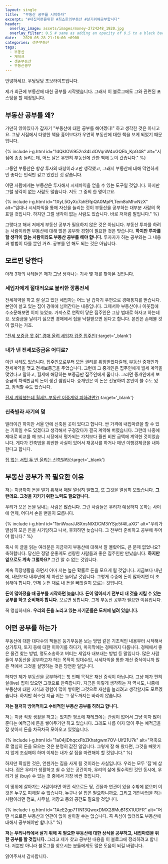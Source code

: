 ```yaml
---
layout: single
title:  "부동산 공부를 시작하자"
excerpt: "#내집마련을위한 #최소한의부동산 #살기위해공부합시다"
header:
  overlay_image: assets/images/money-2724248_1920.jpg
  overlay_filter: 0.5 # same as adding an opacity of 0.5 to a black background
date:   2020-05-28 21:16:00 +0900
categories: 생존부동산
tags:
  - 부동산
  - 재테크
  - 생존부동산
  - 부동산공부
---
```



안녕하세요.
우당탕탕 초보라이프입니다.

제가 최근에 부동산에 대한 공부를 시작했습니다.
그래서 이 블로그에도 그와 관련된 포스팅을 할 예정입니다.

## 부동산 공부를 왜?

가만히 앉아있다가 갑자기 "부동산에 대한 공부를 해야겠다!" 하고 생각한 것은 아니고요.
그냥 서점에서 다양한 책을 훑어보다가 우연히 부동산에 대한 책을 보게 되었기 때문입니다.

{% include i-g.html id="1dQkIOVi952n34LdOVqnW4oGQEb_KpG48" alt="서점에 종종 들리는데, 어느 날은 우연히 부동산에 관한 책에 눈이 갔습니다." %}

그동안 부동산은 항상 투자의 대상이라고만 생각했고, 그래서 부동산에 대해 막연하게 안 좋다는 인식만 갖고 있었던 것 같습니다.

어떤 사람에게는 부동산은 투자해서 시세차익을 얻을 수 있는 도구일 것입니다.
하지만 그럴 생각이 없는 사람도 많습니다.
저도 그 중의 한 명이고요.

{% include i-g.html id="1XyL5GyXc7ahERpQA0MpPLTem8oMhvNzX" alt="임대나 시세차익을 통해 자산을 늘리는 것이 부동산을 공부하는 대부분 사람의 목표일 것입니다. 하지만 그럴 생각이 없는 사람도 있습니다. 바로 저처럼 말입니다." %}

그렇다고 해서 저에게 부동산 공부가 필요하지 않은 것은 아닙니다.
부동산 투자를 하려는 사람이라면 부동산에 대해 많은 공부와 경험이 필요한 것은 맞습니다.
**하지만 투자를 할 생각이 없는 사람이라도 부동산 공부를 해야 합니다.**
투자자가 하는 공부와는 그 내용과 방법이 다를 뿐인 거죠.
공부를 안 해도 되는 것은 아닙니다.

## 모르면 당한다

아래 3개의 사례들은 제가 그냥 생각나는 기사 몇 개를 찾아본 것입니다.

### 세입자에게 절대적으로 불리한 깡통전세

전세계약을 하고 잘 살고 있던 세입자는 어느 날 갑자기 우편으로 경매통지를 받습니다.
본인이 살고 있는 집이 경매에 넘어간다는 내용입니다.
그제서야 부동산이나 이웃집에 수소문해보면 이미 늦었죠.
가까스로 연락이 닿은 집주인은 그냥 법대로 하자고 하는데요.
보증금을 날리기 싫으면 경매에서 집을 낙찰받으면 된다고 합니다.
본인은 손해볼 것이 없다는 거죠.

["전세 보증금 못 줘" 경매 올려 세입자 겁준 집주인][l-article-1]{:target='_blank'}

### 내가 낸 전세보증금은 어디로?

이런 사례도 있습니다.
집주인으로부터 모든 권리를 위임받았다길래, 부동산 중개인과 전세계약을 맺고 전세보증금을 주었습니다.
그런데 그 중개인은 집주인에게 월세 계약을 맺었다고 말하고, 월세에 해당하는 보증금만 집주인에게 줍니다.
그러면 중개인에게 보증금의 차액만큼의 돈이 생긴 셈입니다.
중개인은 이 돈은 전용하여 본인이 쓸 수도 있고, 잠적할 수도 있습니다.

[전세 계약했는데 월세?..부동산 이중계약 피하려면?][l-article-2]{:target='_blank'}

### 신축빌라 사기의 덫

빌라이긴 하지만 서울 안에 신축된 곳이 있다고 합니다.
싼 가격에 내집마련을 할 수 있는 기회일 수도 있겠다고 생각해서 구경갔다가 결국 계약해 버렸습니다.
그런데 나중에 제대로 비교를 해 보니 시장에서 평가되는 가치보다 훨씬 비싼 금액에 계약한 것이었습니다.
게다가 건축법을 위반한 사실이 있어서 재공사를 하거나 매년 이행강제금을 내야 한다고 합니다.

[집 없는 서민 두 번 울리는 신축빌라][l-article-3]{:target='_blank'}

## 부동산 공부가 꼭 필요한 이유

저는 지금까지 돈을 벌기 위해서 매달 열심히 일했고, 또 그것을 열심히 모았습니다.
**그런데요. 그것을 지키기 위한 노력도 필요합니다.**

우리가 모은 돈을 탐내는 사람은 많습니다.
그런 사람들은 우리가 예상하지 못하는 사이에 언제, 어디서 손을 뻗을지 모릅니다.

{% include i-g.html id="1bnWxarJJ8XnsNlXDCM3iYSjc5f4lLaXG" alt="우리가 열심히 모은 돈을 사기당하고 나서, 후회하면 늦습니다. 그 전부터 준비하고 공부해 두어야 합니다." %}

혹시 이 글을 읽는 여러분은 지금까지 부동산에 대해서 잘 몰랐어도, 큰 문제 없었나요?
축하합니다. 당신은 정말 운좋게도 선량한 사람들과 좋은 집주인만 만났습니다.
**하지만 앞으로도 계속 그럴까요?**
그건 알 수 없는 것입니다.

계속 직장생활을 하면서 아마 저는 높은 확률로 돈을 모으게 될 것입니다.
지금보다 내년에, 내년보다 내후년에 제 자산은 늘어날 것입니다.
그렇게 수중에 돈이 많아지면 더 조심해야 합니다.
언제 눈뜬 채로 내 돈을 빼앗길지 모르는 것입니다.

**돈이 많아졌을 때 공부를 시작하면 늦습니다.
돈이 많아지기 전부터 내 것을 지킬 수 있는 공부를 하고 준비해야 합니다.**
모르면 당합니다.
그게 부동산 공부가 필요한 이유입니다.

꼭 명심하세요.
**우리의 돈을 노리고 있는 사기꾼들은 도처에 널려 있습니다.**

## 어떤 공부를 하는가

부동산에 대한 대다수의 책들은 등기부등본 보는 방법 같은 기초적인 내용부터 시작해서 상가투자, 토지 등에 대한 이야기를 하다가, 마지막에는 경매까지 다룹니다.
경매에서 좋은 물건 찾는 방법, 명도소송하고 버티는 세입자 내보내는 방법 등 말입니다.
많은 사람들이 부동산을 공부하고자 하는 목적이 임대수입, 시세차익을 통한 재산 증식이니까 많은 책에서 그것을 설명하는 것은 당연한 일입니다.

하지만 제가 부동산을 공부하려는 첫 번째 목적은 재산 증식이 아닙니다.
그냥 제가 편히 살(live) 집이 있으면 그것으로 만족합니다.
지금은 이렇게 생각하는 저 역시도, 나중에 부동산에 대한 지식과 경험이 많이 쌓이면 그것으로 재산을 늘리려고 생각할지도 모르겠습니다.
하지만 최소한 지금 저는 그 정도까지는 바라지 않습니다.

**저는 철저히 방어적이고 수비적인 부동산 공부를 하려고 합니다.**

저는 지금 직장 생활을 하고는 있지만 평소에 재테크에는 관심이 없어서
그냥 이자 많이 준다는 예적금에 돈을 쌓아두기만 하고 있습니다.
그래도 나름 이자 많이 주는 예적금을 잘 찾아서 돈을 차곡차곡 모아오고 있었습니다.

{% include i-g.html id="1a04jlDhqcxFbZKhatgwm7OV-Ulf21U7k" alt="저축으로 열심히 돈을 모으는 것은 분명히 값진 일입니다. 그렇게 잘 해 왔다면, 그것을 빼앗기지 않게 조심해야 하며 이제는 내가 살 집을 마련해야 할 것입니다." %}

하지만 확실한 것은, 언젠가는 집을 사게 될 것이라는 사실입니다.
우리는 모두 '집'에 삽니다.
집은 우리가 생활하고 쉴 수 있는 공간이자, 우리의 삶에 필수적인 것인 동시에, 우리가 살 (buy) 수 있는 것 중에서 가장 비싼 것입니다.

이 땅위에 살아가는 사람이라면 어떤 식으로든 땅, 건물과 연관이 있을 수밖에 없으며 이것은 누구도 피해갈 수 없습니다.
누구나 살 집은 필요하니까요.
그리고 개인사업을 하는 사람이라면 점포, 사무실, 저장고 등의 공간도 필요할 것입니다.

{% include i-g.html id="1AeE2gp7TIN13QwoxDMX28MuB1SX1UDFR" alt="어떤 식으로든 부동산과 연관이 없이 살아갈 수는 없습니다. 꼭 욕심이 없더라도 부동산에 대해서 공부해야만 합니다." %}

**저는 우리나라에서 살기 위해 꼭 필요한 부동산에 대한 상식을 공부하고, 내집마련을 위한 공부를 할 것입니다.**
그리고 제가 찾고 공부한 내용을 이 블로그에 정리하려고 합니다.
저뿐만 아니라 블로그를 찾으시는 분들에게도 많은 도움이 되길 바랍니다.

읽어주셔서 감사합니다.

[l-article-1]: https://news.v.daum.net/v/20180403084418136
[l-article-2]: https://news.v.daum.net/v/20190311182843320
[l-article-3]: http://www.m-i.kr/news/articleView.html?idxno=679297
